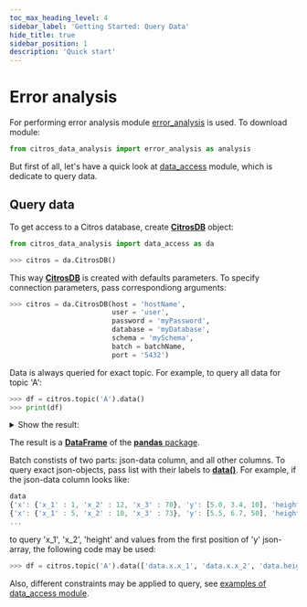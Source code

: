 ```yaml
---
toc_max_heading_level: 4
sidebar_label: 'Getting Started: Query Data'
hide_title: true
sidebar_position: 1
description: 'Quick start'
---
```

# Error analysis

For performing error analysis module [error_analysis](../documentation/error_analysis/citros_data.md) is used. To download module:

```python
from citros_data_analysis import error_analysis as analysis
```

But first of all, let's have a quick look at [data_access](../documentation/data_access/citros_db.md) module, which is dedicate to query data.

## Query data

To get access to a Citros database, create [**CitrosDB**](../documentation/data_access/citros_db.md#citros_data_analysis.data_access.citros_db.CitrosDB) object:

```python
from citros_data_analysis import data_access as da

>>> citros = da.CitrosDB()
```
This way [**CitrosDB**](../documentation/data_access/citros_db.md#citros_data_analysis.data_access.citros_db.CitrosDB) is created with defaults parameters. To specify connection parameters, pass correspondiong arguments:

```python
>>> citros = da.CitrosDB(host = 'hostName',
                         user = 'user',
                         password = 'myPassword',
                         database = 'myDatabase',
                         schema = 'mySchema',
                         batch = batchName,
                         port = '5432')
```

Data is always queried for exact topic. For example, to query all data for topic 'A':

```python
>>> df = citros.topic('A').data()
>>> print(df)
```
<details>
    <summary>Show the result:</summary>

||sid	|rid	|time	|topic	|type	|data.x.x_1	|data.x.x_2	|data.x.x_3	|data.time	|data.time	|data.y
|--|--|--|--|--|--|--|--|--|--|--|--|
0	|3	|0	|105036927	|A	|a	|-0.080	|-0.002	|17.70	|0.3	|0.3	|[2, 28, 45]
1	|1	|0	|312751159	|A	|a	|0.000	|0.080	|154.47	|10.0	|10.0	|[15, 41, 43]
...|...|...|...|...|...|...|...|...|...|...|...
</details>

The result is a [**DataFrame**](https://pandas.pydata.org/docs/reference/api/pandas.DataFrame.html) of the [**pandas** package](https://pandas.pydata.org/).

Batch constists of two parts: json-data column, and all other columns.
To query exact json-objects, pass list with their labels to [**data()**](../documentation/data_access/citros_db.md#citros_data_analysis.data_access.citros_db.CitrosDB.data).
For example, if the json-data column looks like:

```js
data
{'x': {'x_1' : 1, 'x_2' : 12, 'x_3' : 70}, 'y': [5.0, 3.4, 10], 'height' : 12}
{'x': {'x_1' : 5, 'x_2' : 10, 'x_3' : 73}, 'y': [5.5, 6.7, 50], 'height' : 11}
...
```
to query 'x_1', 'x_2', 'height' and values from the first position of 'y' json-array, the following code may be used:
```python
>>> df = citros.topic('A').data(['data.x.x_1', 'data.x.x_2', 'data.height', 'data.y[0]'])
```

Also, different constraints may be applied to query, see [examples of data_access module](../data_access/).
